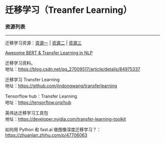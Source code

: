 # 迁移学习（Treanfer Learning）

### 资源列表
---

迁移学习资源：[资源一](https://github.com/artix41/awesome-transfer-learning) | [资源二](https://github.com/sun254/awesome-transfer-learning) | [资源三](https://github.com/yanqi1811/awesome-transfer-learning)

[Awesome BERT & Transfer Learning in NLP](https://github.com/cedrickchee/awesome-bert-nlp)

迁移学习资料。</br>
地址：https://blog.csdn.net/qq_27009517/article/details/84975337

迁移学习 Transfer Learning </br>
地址：https://github.com/jindongwang/transferlearning

Tensorflow hub：Transfer Learning </br>
地址：https://tensorflow.org/hub

英伟达迁移学习工具包 </br>
地址：https://developer.nvidia.com/transfer-learning-toolkit

如何用 Python 和 fast.ai 做图像深度迁移学习？：https://zhuanlan.zhihu.com/p/47706063
